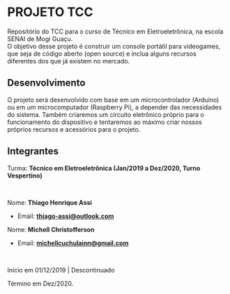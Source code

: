 # PROJETO TCC
Repositório do TCC para o curso de Técnico em Eletroeletrônica, na escola SENAI de Mogi Guaçu.  
O objetivo desse projeto é construir um console portátil para videogames, que seja de código aberto (open source) e inclua alguns recursos diferentes dos que já existem no mercado.

## Desenvolvimento
O projeto será desenvolvido com base em um microcontrolador (Arduino) ou em um microcomputador (Raspberry Pi), a depender das necessidades do sistema. Também criaremos um circuito eletrônico próprio para o funcionamento do dispositivo e tentaremos ao máximo criar nossos próprios recursos e acessórios para o projeto.

## Integrantes
Turma: **Técnico em Eletroeletrônica (Jan/2019 a Dez/2020, Turno Vespertino)**

<br>

Nome: **Thiago Henrique Assi**
- Email: **thiago-assi@outlook.com**

Nome: **Michell Christofferson**
- Email: **michellcuchulainn@gmail.com**
<br>

Início em 01/12/2019 | Descontinuado

Término em Dez/2020.
